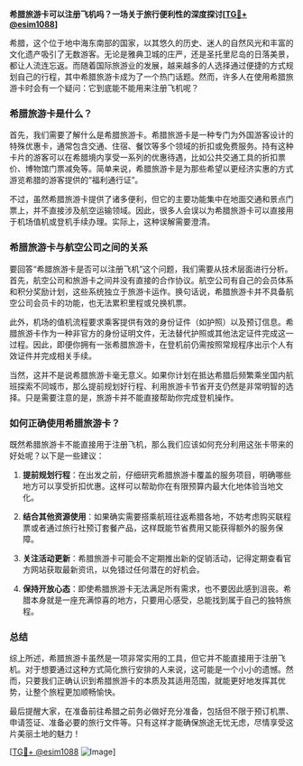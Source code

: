 **希腊旅游卡可以注册飞机吗？一场关于旅行便利性的深度探讨[[TG💪+ @esim1088](https://t.me/s/esim1088)]**

希腊，这个位于地中海东南部的国家，以其悠久的历史、迷人的自然风光和丰富的文化遗产吸引了无数游客。无论是雅典卫城的庄严，还是圣托里尼岛的日落美景，都让人流连忘返。而随着国际旅游业的发展，越来越多的人选择通过便捷的方式规划自己的行程，其中希腊旅游卡成为了一个热门话题。然而，许多人在使用希腊旅游卡时会有一个疑问：它到底能不能用来注册飞机呢？

### 希腊旅游卡是什么？

首先，我们需要了解什么是希腊旅游卡。希腊旅游卡是一种专门为外国游客设计的特殊优惠卡，通常包含交通、住宿、餐饮等多个领域的折扣或免费服务。持有这种卡片的游客可以在希腊境内享受一系列的优惠待遇，比如公共交通工具的折扣票价、博物馆门票减免等。简单来说，希腊旅游卡是为那些希望以更经济实惠的方式游览希腊的游客提供的“福利通行证”。

不过，虽然希腊旅游卡提供了诸多便利，但它的主要功能集中在地面交通和景点门票上，并不直接涉及航空运输领域。因此，很多人会误以为希腊旅游卡可以直接用于机场值机或登机手续办理。实际上，这种误解需要澄清。

### 希腊旅游卡与航空公司之间的关系

要回答“希腊旅游卡是否可以注册飞机”这个问题，我们需要从技术层面进行分析。首先，航空公司和旅游卡之间并没有直接的合作协议。航空公司有自己的会员体系和积分奖励计划，这些系统独立于旅游卡运作。换句话说，希腊旅游卡并不具备航空公司会员卡的功能，也无法累积里程或兑换机票。

此外，机场的值机流程要求乘客提供有效的身份证件（如护照）以及预订信息。希腊旅游卡作为一种非官方的身份证明文件，无法替代护照或其他法定证件完成这一过程。因此，即便你拥有一张希腊旅游卡，在登机前仍需按照常规程序出示个人有效证件并完成相关手续。

当然，这并不是说希腊旅游卡毫无意义。如果你计划在抵达希腊后频繁乘坐国内航班探索不同城市，那么提前规划好行程、利用旅游卡节省开支仍然是非常明智的选择。只是需要注意的是，旅游卡并不能直接帮助你完成登机操作。

### 如何正确使用希腊旅游卡？

既然希腊旅游卡不能直接用于注册飞机，那么我们应该如何充分利用这张卡带来的好处呢？以下是一些建议：

1. **提前规划行程**：在出发之前，仔细研究希腊旅游卡覆盖的服务项目，明确哪些地方可以享受折扣优惠。这样可以帮助你在有限预算内最大化地体验当地文化。
   
2. **结合其他资源使用**：如果确实需要搭乘航班往返希腊各地，不妨考虑购买联程票或者通过旅行社预订套餐产品，这样既能节省费用又能获得额外的服务保障。

3. **关注活动更新**：希腊旅游卡可能会不定期推出新的促销活动，记得定期查看官方网站获取最新资讯，以免错过任何潜在的好机会。

4. **保持开放心态**：即使希腊旅游卡无法满足所有需求，也不要因此感到沮丧。希腊本身就是一座充满惊喜的地方，只要用心感受，总能找到属于自己的独特旅程。

### 总结

综上所述，希腊旅游卡虽然是一项非常实用的工具，但它并不能直接用于注册飞机。对于想要通过这种方式简化旅行安排的人来说，这可能是一个小小的遗憾。然而，只要我们正确认识到希腊旅游卡的本质及其适用范围，就能更好地发挥其优势，让整个旅程更加顺畅愉快。

最后提醒大家，在准备前往希腊之前务必做好充分准备，包括但不限于预订机票、申请签证、准备必要的旅行文件等。只有这样才能确保旅途无忧无虑，尽情享受这片美丽土地的魅力！

[[TG💪+ @esim1088](https://t.me/s/esim1088) ![Image](https://i.postimg.cc/4NQfJmqS/Snipaste-2025-05-13-00-14-12.png)]